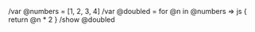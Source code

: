 /var @numbers = [1, 2, 3, 4]
/var @doubled = for @n in @numbers => js { return @n * 2 }
/show @doubled